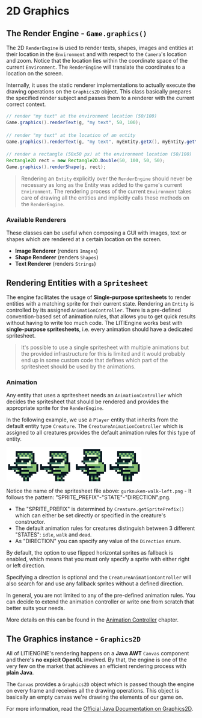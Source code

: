 # 2D Graphics

## The Render Engine - `Game.graphics()`

The 2D `RenderEngine` is used to render texts, shapes, images and entities at their location in the `Environment` and with respect to the `Camera`'s location and zoom. Notice that the location lies within the coordinate space of the current `Environment`. The `RenderEngine` will translate the coordinates to a location on the screen.

Internally, it uses the static renderer implementations to actually execute the drawing operations on the `Graphics2D` object. This class basically prepares the specified render subject and passes them to a renderer with the current correct context.

```java
// render "my text" at the environment location (50/100)
Game.graphics().renderText(g, "my text", 50, 100);

// render "my text" at the location of an entity
Game.graphics().renderText(g, "my text", myEntity.getX(), myEntity.getY());

// render a rectangle (50x50 px) at the environment location (50/100)
Rectangle2D rect = new Rectangle2D.Double(50, 100, 50, 50);
Game.graphics().renderShape(g, rect);
```

> Rendering an `Entity` explicitly over the `RenderEngine` should never be necessary as long as the Entity was added to the game's current `Environment`. The rendering process of the current `Environment` takes care of drawing all the entities and implicitly calls these methods on the `RenderEngine`.

### Available Renderers

These classes can be useful when composing a GUI with images, text or shapes which are rendered at a certain location on the screen.

* **Image Renderer** \(renders `Images`\)
* **Shape Renderer** \(renders `Shapes`\)
* **Text Renderer** \(renders `Strings`\)

## Rendering Entities with a `Spritesheet`

The engine facilitates the usage of **Single-purpose spritesheets** to render entities with a matching sprite for their current state. Rendering an `Entity` is controlled by its assigned `AnimationController`. There is a pre-defined convention-based set of animation rules, that allows you to get quick results without having to write too much code. The LITIEngine works best with **single-purpose spritesheets**, i.e. every animation should have a dedicated spritesheet.

> It's possible to use a single spritesheet with multiple animations but the provided infrastructure for this is limited and it would probably end up in some custom code that defines which part of the spritesheet should be used by the animations.

### Animation

Any entity that uses a spritesheet needs an `AnimationController` which decides the spritesheet that should be rendered and provides the appropriate sprite for the `RenderEngine`.

In the following example, we use a `Player` entity that inherits from the default entity type `Creature`. The `CreatureAnimationController` which is assigned to all creatures provides the default animation rules for this type of entity.

![Example: Spritesheet for walking left - gurknukem-walk-left.png](../../.gitbook/assets/gurknukem-walk-left.png)

Notice the name of the spritesheet file above: `gurknukem-walk-left.png` - It follows the pattern: "SPRITE\_PREFIX"-"STATE"-"DIRECTION".png.

* The "SPRITE\_PREFIX" is determined by `Creature.getSpritePrefix()` which can either be set directly or specified in the creature's constructor.
* The default animation rules for creatures distinguish between 3 different "STATES": `idle`, `walk` and `dead`.
* As "DIRECTION" you can specify any value of the `Direction` enum. 

By default, the option to use flipped horizontal sprites as fallback is enabled, which means that you must only specify a sprite with either right or left direction.

Specifying a direction is optional and the `CreatureAnimationController` will also search for and use any fallback sprites without a defined direction.

In general, you are not limited to any of the pre-defined animation rules. You can decide to extend the animation controller or write one from scratch that better suits your needs.

More details on this can be found in the [Animation Controller](https://app.gitbook.com/@gurkenlabs/s/litiengine/basics/control-entities/animation-controller) chapter.

## The Graphics instance - `Graphics2D`

All of LITIENGINE's rendering happens on a **Java AWT** `Canvas` component and there's **no expicit OpenGL** involved. By that, the engine is one of the very few on the market that achieves an efficient rendering process with **plain Java**.

The `Canvas` provides a `Graphics2D` object which is passed though the engine on every frame and receives all the drawing operations. This object is basically an empty canvas we're drawing the elements of our game on.

For more information, read the [Official Java Documentation on Graphics2D](https://docs.oracle.com/javase/7/docs/api/java/awt/Graphics2D.html).

